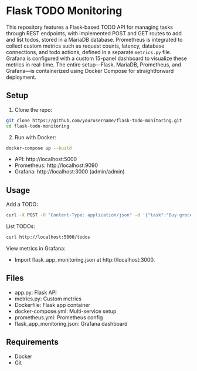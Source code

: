 # Flask TODO Monitoring

This repository features a Flask-based TODO API for managing tasks through REST endpoints, with implemented POST and GET routes to add and list todos, stored in a MariaDB database. Prometheus is integrated to collect custom metrics such as request counts, latency, database connections, and todo actions, defined in a separate `metrics.py` file. Grafana is configured with a custom 15-panel dashboard to visualize these metrics in real-time. The entire setup—Flask, MariaDB, Prometheus, and Grafana—is containerized using Docker Compose for straightforward deployment.

## Setup

1. Clone the repo:
```bash
git clone https://github.com/yourusername/flask-todo-monitoring.git
cd flask-todo-monitoring
```
2. Run with Docker:
```bash
docker-compose up --build
```

* API: http://localhost:5000
* Prometheus: http://localhost:9090
* Grafana: http://localhost:3000 (admin/admin)
  
## Usage
Add a TODO:
```bash
curl -X POST -H "Content-Type: application/json" -d '{"task":"Buy groceries"}' http://localhost:5000/todos
```

List TODOs:
```bash
curl http://localhost:5000/todos
```

View metrics in Grafana:
* Import flask_app_monitoring.json at http://localhost:3000.

## Files

* app.py: Flask API
* metrics.py: Custom metrics
* Dockerfile: Flask app container
* docker-compose.yml: Multi-service setup
* prometheus.yml: Prometheus config
* flask_app_monitoring.json: Grafana dashboard

## Requirements
* Docker
* Git
